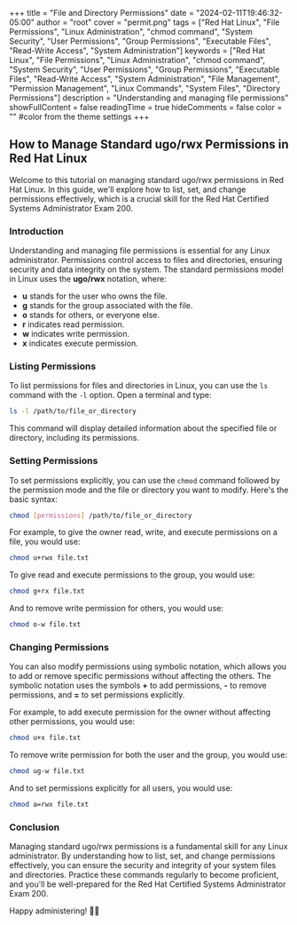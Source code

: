 +++
title = "File and Directory Permissions"
date = "2024-02-11T19:46:32-05:00"
author = "root"
cover = "permit.png"
tags = ["Red Hat Linux", "File Permissions", "Linux Administration", "chmod command", "System Security", "User Permissions", "Group Permissions", "Executable Files", "Read-Write Access", "System Administration"]
keywords = ["Red Hat Linux", "File Permissions", "Linux Administration", "chmod command", "System Security", "User Permissions", "Group Permissions", "Executable Files", "Read-Write Access", "System Administration", "File Management", "Permission Management", "Linux Commands", "System Files", "Directory Permissions"]
description = "Understanding and managing file permissions"
showFullContent = false
readingTime = true
hideComments = false
color = "" #color from the theme settings
+++

## How to Manage Standard ugo/rwx Permissions in Red Hat Linux

Welcome to this tutorial on managing standard ugo/rwx permissions in Red Hat Linux. In this guide, we'll explore how to list, set, and change permissions effectively, which is a crucial skill for the Red Hat Certified Systems Administrator Exam 200.

### Introduction

Understanding and managing file permissions is essential for any Linux administrator. Permissions control access to files and directories, ensuring security and data integrity on the system. The standard permissions model in Linux uses the **ugo/rwx** notation, where:

- **u** stands for the user who owns the file.
- **g** stands for the group associated with the file.
- **o** stands for others, or everyone else.
- **r** indicates read permission.
- **w** indicates write permission.
- **x** indicates execute permission.

### Listing Permissions

To list permissions for files and directories in Linux, you can use the `ls` command with the `-l` option. Open a terminal and type:

```bash
ls -l /path/to/file_or_directory
```

This command will display detailed information about the specified file or directory, including its permissions.

### Setting Permissions

To set permissions explicitly, you can use the `chmod` command followed by the permission mode and the file or directory you want to modify. Here's the basic syntax:

```bash
chmod [permissions] /path/to/file_or_directory
```

For example, to give the owner read, write, and execute permissions on a file, you would use:

```bash
chmod u+rwx file.txt
```

To give read and execute permissions to the group, you would use:

```bash
chmod g+rx file.txt
```

And to remove write permission for others, you would use:

```bash
chmod o-w file.txt
```

### Changing Permissions

You can also modify permissions using symbolic notation, which allows you to add or remove specific permissions without affecting the others. The symbolic notation uses the symbols **+** to add permissions, **-** to remove permissions, and **=** to set permissions explicitly.

For example, to add execute permission for the owner without affecting other permissions, you would use:

```bash
chmod u+x file.txt
```

To remove write permission for both the user and the group, you would use:

```bash
chmod ug-w file.txt
```

And to set permissions explicitly for all users, you would use:

```bash
chmod a=rwx file.txt
```

### Conclusion

Managing standard ugo/rwx permissions is a fundamental skill for any Linux administrator. By understanding how to list, set, and change permissions effectively, you can ensure the security and integrity of your system files and directories. Practice these commands regularly to become proficient, and you'll be well-prepared for the Red Hat Certified Systems Administrator Exam 200.

Happy administering! 🐧✨
